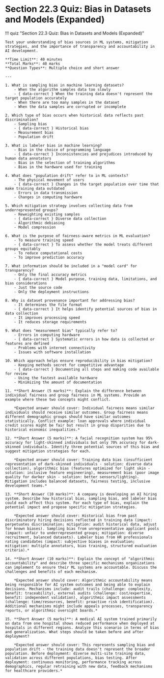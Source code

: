 # Section 22.3 Quiz: Bias in Datasets and Models (Expanded)

!!! quiz "Section 22.3 Quiz: Bias in Datasets and Models (Expanded)"

    Test your understanding of bias sources in ML systems, mitigation strategies, and the importance of transparency and accountability in AI development.

    **Time Limit**: 40 minutes  
    **Total Marks**: 40 marks  
    **Question Types**: Multiple choice and short answer

    ---

    1. What is sampling bias in machine learning datasets?
        - When the algorithm samples data too slowly
        - { data-correct } When the training data doesn't represent the target population accurately
        - When there are too many samples in the dataset
        - When the data samples are corrupted or incomplete

    2. Which type of bias occurs when historical data reflects past discrimination?
        - Sampling bias
        - { data-correct } Historical bias
        - Measurement bias
        - Population drift

    3. What is labeler bias in machine learning?
        - Bias in the choice of programming language
        - { data-correct } Inconsistencies and prejudices introduced by human data annotators
        - Bias in the selection of training algorithms
        - Bias in the hardware used for training

    4. What does "population drift" refer to in ML contexts?
        - The physical movement of users
        - { data-correct } Changes in the target population over time that make training data outdated
        - Errors in data transmission
        - Changes in computing hardware

    5. Which mitigation strategy involves collecting data from underrepresented groups?
        - Reweighting existing samples
        - { data-correct } Diverse data collection
        - Algorithmic debiasing
        - Model compression

    6. What is the purpose of fairness-aware metrics in ML evaluation?
        - To measure training speed
        - { data-correct } To assess whether the model treats different groups equitably
        - To reduce computational costs
        - To improve prediction accuracy

    7. What information should be included in a "model card" for transparency?
        - Only the final accuracy metrics
        - { data-correct } Model purpose, training data, limitations, and bias considerations
        - Just the source code
        - Only the deployment instructions

    8. Why is dataset provenance important for addressing bias?
        - It determines the file format
        - { data-correct } It helps identify potential sources of bias in data collection
        - It improves processing speed
        - It reduces storage requirements

    9. What does "measurement bias" typically refer to?
        - Errors in computing hardware
        - { data-correct } Systematic errors in how data is collected or features are defined
        - Problems with internet connectivity
        - Issues with software installation

    10. Which approach helps ensure reproducibility in bias mitigation?
        - Keeping methods secret for competitive advantage
        - { data-correct } Documenting all steps and making code available for review
        - Using the fastest available hardware
        - Minimizing the amount of documentation

    11. **Short Answer (5 marks)**: Explain the difference between individual fairness and group fairness in ML systems. Provide an example where these two concepts might conflict.

        *Expected answer should cover: Individual fairness means similar individuals should receive similar outcomes. Group fairness means different demographic groups should have similar outcomes statistically. Conflict example: loan approvals where individual credit scores might be fair but result in group disparities due to historical economic inequalities.*

    12. **Short Answer (5 marks)**: A facial recognition system has 95% accuracy for light-skinned individuals but only 70% accuracy for dark-skinned individuals. Identify three potential sources of this bias and suggest mitigation strategies for each.

        *Expected answer should cover: Training data bias (insufficient representation of dark-skinned individuals - solution: diverse data collection), algorithmic bias (features optimized for light skin - solution: inclusive feature engineering), measurement bias (poor image quality for darker skin - solution: better sensors/lighting). Mitigation includes balanced datasets, fairness testing, inclusive development teams.*

    13. **Short Answer (10 marks)**: A company is developing an AI hiring system. Describe how historical bias, sampling bias, and labeler bias could each affect this system. For each type of bias, explain the potential impact and propose specific mitigation strategies.

        *Expected answer should cover: Historical bias from past discriminatory hiring decisions reflected in training data (impact: perpetuates discrimination; mitigation: audit historical data, adjust for known biases). Sampling bias from unrepresentative applicant pools (impact: unfair to underrepresented groups; mitigation: diverse recruitment, balanced datasets). Labeler bias from HR professionals rating candidates (impact: subjective biases in evaluation; mitigation: multiple annotators, bias training, structured evaluation criteria).*

    14. **Short Answer (10 marks)**: Explain the concept of "algorithmic accountability" and describe three specific mechanisms organizations can implement to ensure their ML systems are accountable. Discuss the challenges and benefits of each mechanism.

        *Expected answer should cover: Algorithmic accountability means being responsible for AI system outcomes and being able to explain decisions. Mechanisms include: audit trails (challenge: complexity, benefit: traceability), external audits (challenge: cost/expertise, benefit: independent validation), algorithmic impact assessments (challenge: time/resources, benefit: proactive risk identification). Additional mechanisms might include appeals processes, transparency reports, or algorithmic oversight boards.*

    15. **Short Answer (5 marks)**: A medical AI system trained primarily on data from one hospital shows reduced performance when deployed at hospitals in different regions. Analyze this scenario in terms of bias and generalization. What steps should be taken before and after deployment?

        *Expected answer should cover: This represents sampling bias and population drift - the training data doesn't represent the broader population. Before deployment: diverse multi-site training data, validation across different populations, bias testing. After deployment: continuous monitoring, performance tracking across demographics, regular retraining with new data, feedback mechanisms for healthcare providers.*
